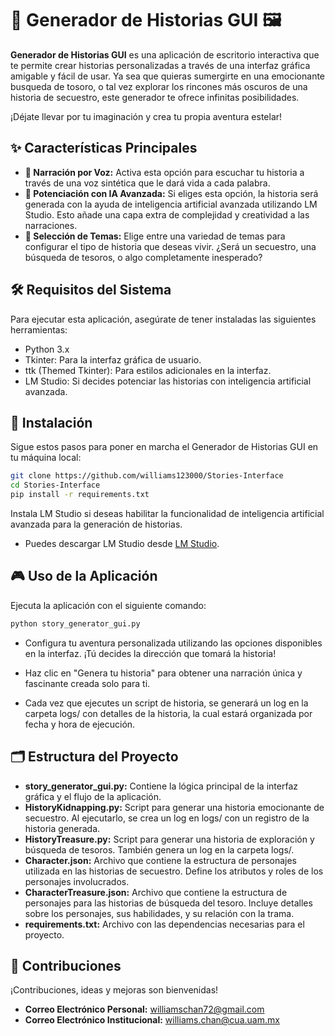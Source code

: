 #  🚀 Generador de Historias GUI 🖼️
**Generador de Historias GUI** es una aplicación de escritorio interactiva que te permite crear historias personalizadas a través de una interfaz gráfica amigable y fácil de usar. Ya sea que quieras sumergirte en una emocionante busqueda de tosoro, o tal vez explorar los rincones más oscuros de una historia de secuestro, este generador te ofrece infinitas posibilidades.

¡Déjate llevar por tu imaginación y crea tu propia aventura estelar!

## ✨ Características Principales

- **📢 Narración por Voz:** Activa esta opción para escuchar tu historia a través de una voz sintética que le dará vida a cada palabra.
- **🧠 Potenciación con IA Avanzada:** Si eliges esta opción, la historia será generada con la ayuda de inteligencia artificial avanzada utilizando LM Studio. Esto añade una capa extra de complejidad y creatividad a las narraciones.
- **🎨 Selección de Temas:** Elige entre una variedad de temas para configurar el tipo de historia que deseas vivir. ¿Será un secuestro, una búsqueda de tesoros, o algo completamente inesperado?

## 🛠️ Requisitos del Sistema

Para ejecutar esta aplicación, asegúrate de tener instaladas las siguientes herramientas:
- Python 3.x
- Tkinter: Para la interfaz gráfica de usuario.
- ttk (Themed Tkinter): Para estilos adicionales en la interfaz.
- LM Studio: Si decides potenciar las historias con inteligencia artificial avanzada.

## 🚀 Instalación
Sigue estos pasos para poner en marcha el Generador de Historias GUI en tu máquina local:
```bash
git clone https://github.com/williams123000/Stories-Interface
cd Stories-Interface
pip install -r requirements.txt

```
Instala LM Studio si deseas habilitar la funcionalidad de inteligencia artificial avanzada para la generación de historias.
- Puedes descargar LM Studio desde [LM Studio](https://lmstudio.ai/).

## 🎮 Uso de la Aplicación

Ejecuta la aplicación con el siguiente comando:
```bash
python story_generator_gui.py
```
- Configura tu aventura personalizada utilizando las opciones disponibles en la interfaz. ¡Tú decides la dirección que tomará la historia!

- Haz clic en "Genera tu historia" para obtener una narración única y fascinante creada solo para ti.

- Cada vez que ejecutes un script de historia, se generará un log en la carpeta logs/ con detalles de la historia, la cual estará organizada por fecha y hora de ejecución.

## 🗂️ Estructura del Proyecto

- **story_generator_gui.py:** Contiene la lógica principal de la interfaz gráfica y el flujo de la aplicación.
- **HistoryKidnapping.py:** Script para generar una historia emocionante de secuestro. Al ejecutarlo, se crea un log en logs/ con un registro de la historia generada.
- **HistoryTreasure.py:** Script para generar una historia de exploración y búsqueda de tesoros. También genera un log en la carpeta logs/.
- **Character.json:** Archivo que contiene la estructura de personajes utilizada en las historias de secuestro. Define los atributos y roles de los personajes involucrados.
- **CharacterTreasure.json:** Archivo que contiene la estructura de personajes para las historias de búsqueda del tesoro. Incluye detalles sobre los personajes, sus habilidades, y su relación con la trama.
- **requirements.txt:** Archivo con las dependencias necesarias para el proyecto.

## 🤝 Contribuciones
¡Contribuciones, ideas y mejoras son bienvenidas!
- **Correo Electrónico Personal:** [williamschan72@gmail.com](mailto:williamschan72@gmail.com)
- **Correo Electrónico Institucional:** [williams.chan@cua.uam.mx](mailto:williams.chan@cua.uam.mx)
